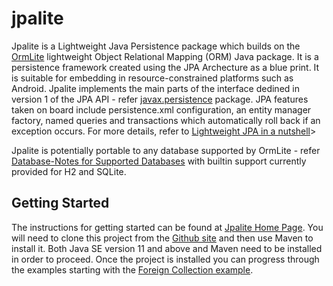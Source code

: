 # jpalite

Jpalite is a Lightweight Java Persistence package which builds on the [OrmLite](http://ormlite.com) lightweight Object Relational Mapping (ORM) Java package. 
It is a persistence framework created using the JPA Archecture as a blue print. It is suitable for embedding in resource-constrained platforms such as Android. 
Jpalite implements the main parts of the interface dedined in version 1 of the JPA API - refer <a href="http://docs.oracle.com/javaee/6/api/javax/persistence/package-summary.html">javax.persistence</a> 
package. JPA features taken on board include persistence.xml configuration, an entity manager factory, named queries and transactions which automatically roll back 
if an exception occurs. For more details, refer to [Lightweight JPA in a nutshell](http://cybersearch2.com.au/develop/jpa_intro.html)></a>

   
Jpalite is potentially portable to any database supported by OrmLite - refer [Database-Notes for Supported Databases](http://ormlite.com/javadoc/ormlite-core/doc-files/ormlite_2.html) with
builtin support currently provided for H2 and SQLite.

## Getting Started

The instructions for getting started can be found at [Jpalite Home Page](http://cybersearch2.com.au/logic/jpalite.html).
You will need to clone this project from the [Github site](https://github.com/cybersearch2/jpalite) and then use
Maven to install it. Both Java SE version 11 and above and Maven need to be installed in order to proceed. Once
the project is installed you can progress through the examples starting with the [Foreign Collection example](http://cybersearch2.com.au/develop/foreign-collection.html).


   

